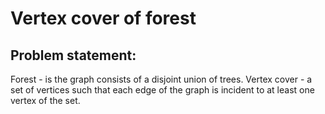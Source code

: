 # Vertex cover of forest

Problem statement:
------------------
Forest - is the graph consists of a disjoint union of trees.
Vertex cover - a set of vertices such that each edge of the graph is incident to at least one vertex 
of the set. 

